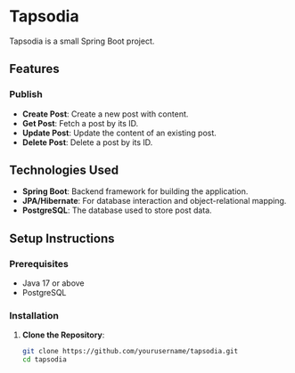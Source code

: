 # Tapsodia

Tapsodia is a small Spring Boot project.
## Features

### Publish
- **Create Post**: Create a new post with content.
- **Get Post**: Fetch a post by its ID.
- **Update Post**: Update the content of an existing post.
- **Delete Post**: Delete a post by its ID.

## Technologies Used
- **Spring Boot**: Backend framework for building the application.
- **JPA/Hibernate**: For database interaction and object-relational mapping.
- **PostgreSQL**: The database used to store post data.

## Setup Instructions

### Prerequisites
- Java 17 or above
- PostgreSQL 

### Installation

1. **Clone the Repository**:
   ```bash
   git clone https://github.com/yourusername/tapsodia.git
   cd tapsodia